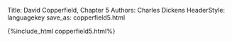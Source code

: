 Title: David Copperfield, Chapter 5
Authors: Charles Dickens
HeaderStyle: languagekey
save_as: copperfield5.html

{%include_html copperfield5.html%}

